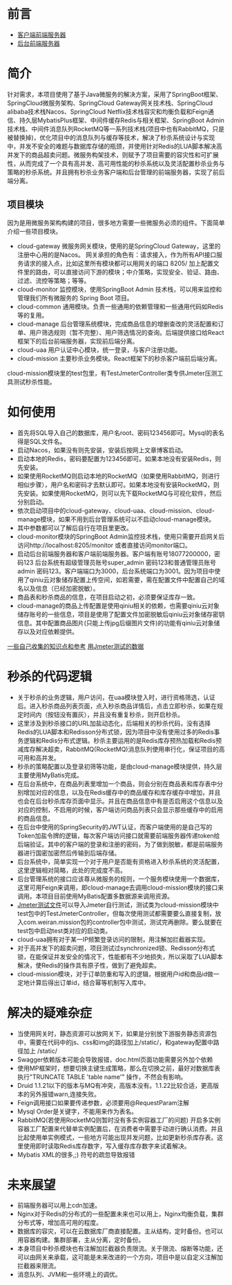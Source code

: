 # 前言
- [客户端前端服务器](https://github.com/weiran1999/seckill-front)
- [后台前端服务器](https://github.com/weiran1999/admin-manager)

# 简介
针对需求，本项目使用了基于Java微服务的解决方案，采用了SpringBoot框架、SpringCloud微服务架构、SpringCloud Gateway网关技术栈、SpringCloud alibaba技术栈Nacos、SpringCloud Netflix技术栈容灾和均衡负载和Feign通信、持久层MybatisPlus框架、中间件缓存Redis与相关框架、SpringBoot Admin技术栈、中间件消息队列RocketMQ等一系列技术栈(项目中也有RabbitMQ，只是被替换掉)，优化项目中的消息队列与缓存等技术，解决了秒杀系统设计与实现中，并发不安全的难题与数据库存储的瓶颈，并使用针对Redis的LUA脚本解决高并发下的商品超卖问题。微服务构架技术，则赋予了项目需要的容灾性和可扩展性，从而完成了一个具有高并发、高可用性能的秒杀系统以及灵活配置秒杀业务与策略的秒杀系统。并且拥有秒杀业务客户端和后台管理的前端服务器，实现了前后端分离。
## 项目模块
因为是用微服务架构构建的项目，很多地方需要一些微服务必须的组件。下面简单介绍一些项目模块。
- cloud-gateway
微服务网关模块，使用的是SpringCloud Gateway，这里的注册中心用的是Nacos。
网关承担的角色有：请求接入，作为所有API接口服务请求的接入点，比如这里所有模块都可以用网关的端口 8205/ 加上配置文件里的路由，可以直接访问下游的模块；中介策略，实现安全、验证、路由、过滤、流控等策略；等等。
- cloud-monitor
监控模块，使用SpringBoot Admin 技术栈，可以用来监控和管理我们所有微服务的 Spring Boot 项目。
- cloud-common
通用模块。负责一些通用的依赖管理和一些通用代码如Redis等的复用。
- cloud-manage
后台管理系统模块，完成商品信息的增删查改的灵活配置和订单、用户筛选规则（暂不完整）、用户筛选情况的查询。后端提供接口给React框架下的后台前端服务器，实现前后端分离。
- cloud-uaa
用户认证中心模块，统一登录，与客户注册功能。
- cloud-mission
主要秒杀业务模块。React框架下的秒杀客户端前后端分离。

cloud-mission模块里的test包里，有TestJmeterController类专供Jmeter压测工具测试秒杀性能。

# 如何使用
- 首先将SQL导入自己的数据库，用户名root、密码123456即可。Mysql的表名得是SQL文件名。
- 启动Nacos，如果没有则先安装，安装后按网上文章博客启动。
- 启动本地的Redis，密码要配置为123456即可。如果本地没有安装Redis，则先安装。
- 如果使用RocketMQ则启动本地的RocketMQ（如果使用RabbitMQ，则进行相似步骤），用户名和密码才去默认即可。如果本地没有安装RocketMQ，则先安装。如果使用RocketMQ，则可以先下载RocketMQ与可视化软件，然后分别启动。
- 依次启动项目中的cloud-gateway、cloud-uaa、cloud-mission、cloud-manage模块，如果不用到后台管理系统可以不启动cloud-manage模块。
- 其中参数都可以了解后自行在项目里更改。
- cloud-monitor模块的SpringBoot Admin监控技术栈，使用只需要开启网关后访问http://localhost:8205/monitor 或者直接访问monitor端口。
- 启动后台前端服务器和客户端前端服务器。客户端有账号18077200000，密码123 后台系统有超级管理员账号super_admin 密码123和普通管理员账号admin 密码123。客户端端口为3000，后台系统端口为3001。因为项目中使用了qiniu云对象储存配置上传空间，如若需要，需在配置文件中配置自己的域名以及信息（已经加密脱敏）。
- 商品表和秒杀商品的信息，在项目启动之初，必须要保证库存一致。
- cloud-manage的商品上传配置是使用qiniu相关的依赖，也需要qiniu云对象储存账号的一些信息，项目是使用了配置文件加密脱敏后qiniu云对象储存密钥信息。其中配置商品图片(只能上传jpg后缀图片文件)的功能有qiniu云对象储存以及对应依赖提供。

[一些自己收集的知识点和参考](./helper/THINK.md)
[用Jmeter测试的数据](./helper/jmeter-test.md)

# 秒杀的代码逻辑
- 关于秒杀的业务逻辑，用户访问，在uaa模块登入时，进行资格筛选，认证后。进入秒杀商品列表页面，点入秒杀商品详情后，点击立即秒杀，如果在规定时间内（按钮没有置灰），并且没有重复秒杀，则开启秒杀。
- 这里涉及到秒杀接口的URL加盐动态化，后端相关的秒杀代码，没有选择Redis的LUA脚本和Redisson分布式锁，因为项目中没有使用过多的Redis事务逻辑和Redis分布式逻辑。秒杀主要运用的是Redis库存预热加载和Redis预减库存解决超卖，RabbitMQ(RocketMQ)消息队列使用串行化，保证项目的高可用和高并发。
- 秒杀的策略配置以及登录初筛等功能，是由cloud-manage模块提供，持久层主要使用MyBatis完成。
- 在后台系统中，在商品列表里增加一个商品，则会分别在商品表和库存表中分别增加对应的信息，以及在Redis缓存中的商品缓存和库存缓存中增加，并且也会在后台秒杀库存页面中显示。并且在商品信息中有是否启用这个信息以及对应的控制，不启用的时候，客户端访问商品列表只会显示那些缓存中的启用的商品信息。
- 在后台中使用的SpringSecurity的JWT认证，而客户端使用的是自己写的Token加盐令牌的逻辑，每次客户端访问接口就需要前端服务器传递token给后端验证。其中的客户端的登录和注册的密码，为了做到脱敏，都是前端服务器进行国密加密然后传输到后端存储。
- 后台系统中，简单实现一个对于用户是否能有资格进入秒杀系统的灵活配置，这里逻辑相对简略，此处的完成度不高。
- 后台管理系统的接口应该尊从微服务的规则，一个服务模块使用一个数据库，这里可用Feign来调用，即cloud-manage去调用cloud-mission模块的接口来调用。本项目目前使用MyBatis配置多数据源来调用资源。
- [Jmeter测试文件](./helper/HTTP-test.jmx)可以导入Jmeter自行测试，测试类为cloud-mission模块中test包中的TestJmeterController，但每次使用测试都需要要么直接复制，放入com.weiran.mission包的controller包中测试，测试完再删除。要么就要在test包中启动test类对应的启动类。
- cloud-uaa拥有对于某一IP频繁登录访问的限制，用注解加拦截器实现。
- 对于高并发下的超卖问题，项目测试过synchronized锁、Redisson分布式锁，在能保证并发安全的情况下，性能都有不少地损失，所以采取了LUA脚本解决，使Redis的操作具有原子性，做到了避免超卖。
- cloud-mission模块，对于订单防重和写入的逻辑，根据用户id和商品id做一定地计算后得出订单id，结合幂等机制写入库中。

# 解决的疑难杂症
- 当使用网关时，静态资源可以放网关下，如果是分别放下游服务静态资源包中，需要在代码中的js、css和img的路径加上/static/，和gateway配置中路径加上 /static/
- Swagger依赖版本可能会导致报错，doc.html页面功能需要另外加个依赖
- 使用MP框架时，想要切换主键生成策略，那么在切换之前，最好对数据库表执行"TRUNCATE TABLE 'table name'" 操作，不然会有影响。
- Druid 1.1.21以下的版本与MQ有冲突，高版本没有。1.1.22比较合适，更高版本的另外报错warn,连接失败。
- Feign调用接口如果要传递参数，必须要用@RequestParam注解
- Mysql Order是关键字，不能用来作为表名。
- RabbitMQ(若使用RocketMQ则暂时没有多实例容器工厂的问题) 开启多实例容器工厂配置来代替单实例配置后，在消费者中需要手动进行确认消费。并且比起使用单实例模式，一些地方可能出现并发问题，比如更新秒杀库存表。这里使用即时读取Redis库存数字，写入缓存库存数字来试着解决。
- Mybatis XML的很多,;) 符号的疏忽导致报错

# 未来展望
- 前端服务器可以用上cdn加速。
- Nginx对于Redis的分布式的一些配置未来也可以用上，Nginx均衡负载，集群分布式等，增加高可用的程度。
- 数据库的容灾，可以在云数据库厂商直接配置。主从结构，定时备份。也可以用容器构建。集群部署，主从分离，定时备份。
- 本身项目中秒杀模块也有注解加拦截器负责限流。关于限流、熔断等功能，还可以由网关来承载，这可能是未来改进的一个方向，项目中是以自定义注解加拦截器来限流。
- 消息队列、JVM和一些环境上的调优。